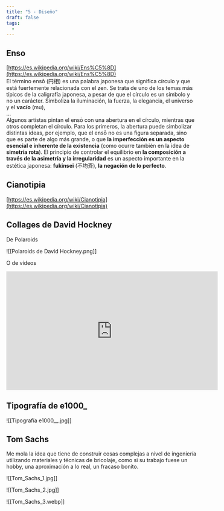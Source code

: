 ```yaml
---
title: "5 - Diseño"
draft: false
tags:
  -
---
```

## Enso  
[https://es.wikipedia.org/wiki/Ens%C5%8D](https://es.wikipedia.org/wiki/Ens%C5%8D)  
El término ensō (円相) es una palabra japonesa que significa círculo y que está fuertemente relacionada con el zen. Se trata de uno de los temas más típicos de la caligrafía japonesa, a pesar de que el círculo es un símbolo y no un carácter. Simboliza la iluminación, la fuerza, la elegancia, el universo y el **vacío** (mu),  
…  
Algunos artistas pintan el ensō con una abertura en el círculo, mientras que otros completan el círculo. Para los primeros, la abertura puede simbolizar distintas ideas, por ejemplo, que el ensō no es una figura separada, sino que es parte de algo más grande, o que **la imperfección es un aspecto esencial e inherente de la existencia** (como ocurre también en la idea de **simetría rota**). El principio de controlar el equilibrio en **la composición a través de la asimetría y la irregularidad** es un aspecto importante en la estética japonesa: **fukinsei** (不均斉), **la negación de lo perfecto**.
## Cianotipia  
[https://es.wikipedia.org/wiki/Cianotipia](https://es.wikipedia.org/wiki/Cianotipia)
## Collages de David Hockney  
De Polaroids

![[Polaroids de David Hockney.png]]

O de vídeos  

<iframe width="560" height="315" src="https://www.youtube.com/embed/wfHFebXBbbk?si=I3uiO3c4h-IHKT1L" title="YouTube video player" frameborder="0" allow="accelerometer; autoplay; clipboard-write; encrypted-media; gyroscope; picture-in-picture; web-share" referrerpolicy="strict-origin-when-cross-origin" allowfullscreen></iframe>

## Tipografía de e1000_

![[Tipografía e1000__.jpg]]

## Tom Sachs

Me mola la idea que tiene de construir cosas complejas a nivel de ingeniería utilizando materiales y técnicas de bricolaje, como si su trabajo fuese un hobby, una aproximación a lo real, un fracaso bonito.

![[Tom_Sachs_1.jpg]]

![[Tom_Sachs_2.jpg]]

![[Tom_Sachs_3.webp]]